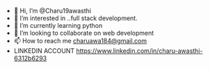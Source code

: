 - 👋 Hi, I’m @Charu19awasthi
- 👀 I’m interested in ..full stack development.
- 🌱 I’m currently learning python
- 💞️ I’m looking to collaborate on web development
- 📫 How to reach me charuawa184@gmail.com
- LINKEDIN ACCOUNT https://www.linkedin.com/in/charu-awasthi-6312b6293

<!---
Charu19awasthi/Charu19awasthi is a ✨ special ✨ repository because its `README.md` (this file) appears on your GitHub profile.
You can click the Preview link to take a look at your changes.
--->
